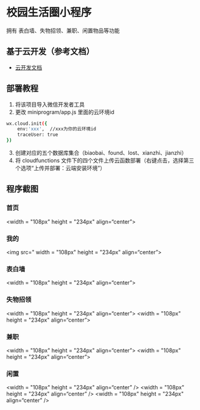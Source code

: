 # 校园生活圈小程序
拥有 表白墙、失物招领、兼职、闲置物品等功能

## 基于云开发（参考文档）
- [云开发文档](https://developers.weixin.qq.com/miniprogram/dev/wxcloud/basis/getting-started.html)

## 部署教程
1. 将该项目导入微信开发者工具
2. 更改 miniprogram/app.js 里面的云环境id
``` bash
wx.cloud.init({
	env:'xxx',  //xxx为你的云环境id
    traceUser: true
})
```
3. 创建对应的五个数据库集合（biaobai、found、lost、xianzhi、jianzhi）
4. 将 cloudfunctions 文件下的四个文件上传云函数部署（右键点击，选择第三个选项“上传并部署：云端安装环境”）
## 程序截图
### 首页
<width = "108px" height = "234px" align=“center”></img>
### 我的
<img src=" width = "108px" height = "234px" align=“center”></img>
### 表白墙
<width = "108px" height = "234px" align=“center”></img>
### 失物招领
<width = "108px" height = "234px" align=“center”></img>
<width = "108px" height = "234px" align=“center”></img>
### 兼职
<width = "108px" height = "234px" align=“center”></img>
<width = "108px" height = "234px" align=“center”></img>
### 闲置
<width = "108px" height = "234px" align=“center” />
<width = "108px" height = "234px" align=“center” />
<width = "108px" height = "234px" align=“center” />